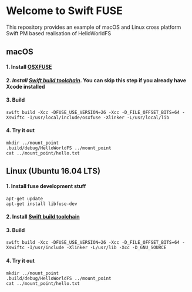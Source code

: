 # Welcome to Swift FUSE
This repository provides an example of macOS and Linux cross platform Swift PM based realisation of HelloWorldFS

## macOS

####  1. Install [OSXFUSE](https://osxfuse.github.io)

####  2. _Install [Swift build toolchain](https://swift.org/download/)_. You can skip this step if you already have **Xcode** installed

####  3. Build

    swift build -Xcc -DFUSE_USE_VERSION=26 -Xcc -D_FILE_OFFSET_BITS=64 -Xswiftc -I/usr/local/include/osxfuse -Xlinker -L/usr/local/lib

####  4. Try it out

    mkdir ../mount_point  
    .build/debug/HelloWorldFS ../mount_point  
    cat ../mount_point/hello.txt  

## Linux (Ubuntu 16.04 LTS)

####  1. Install fuse development stuff

    apt-get update  
    apt-get install libfuse-dev  

####  2. Install [Swift build toolchain](https://swift.org/download/)

####  3. Build

    swift build -Xcc -DFUSE_USE_VERSION=26 -Xcc -D_FILE_OFFSET_BITS=64 -Xswiftc -I/usr/include -Xlinker -L/usr/lib -Xcc -D_GNU_SOURCE

####  4. Try it out

    mkdir ../mount_point  
    .build/debug/HelloWorldFS ../mount_point  
    cat ../mount_point/hello.txt
